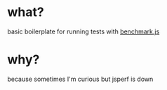 # what?
basic boilerplate for running tests with [benchmark.js](https://github.com/bestiejs/benchmark.js)
# why?
because sometimes I'm curious but jsperf is down
